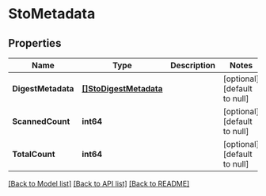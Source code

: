 # StoMetadata

## Properties
Name | Type | Description | Notes
------------ | ------------- | ------------- | -------------
**DigestMetadata** | [**[]StoDigestMetadata**](STODigestMetadata.md) |  | [optional] [default to null]
**ScannedCount** | **int64** |  | [optional] [default to null]
**TotalCount** | **int64** |  | [optional] [default to null]

[[Back to Model list]](../README.md#documentation-for-models) [[Back to API list]](../README.md#documentation-for-api-endpoints) [[Back to README]](../README.md)

